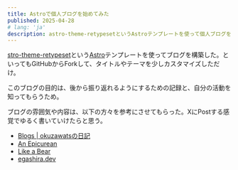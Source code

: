 ```yaml
---
title: Astroで個人ブログを始めてみた
published: 2025-04-28
# lang: 'ja'
description: astro-theme-retypesetというAstroテンプレートを使って個人ブログを構築した。
---
```


[stro-theme-retypeset](https://github.com/radishzzz/astro-theme-retypeset?tab=readme-ov-file)という[Astro](https://astro.build/)テンプレートを使ってブログを構築した。といってもGitHubからForkして、タイトルやテーマを少しカスタマイズしただけ。

このブログの目的は、後から振り返れるようにするための記録と、自分の活動を知ってもらうため。

ブログの雰囲気や内容は、以下の方々を参考にさせてもらった。XにPostする感覚でゆるく書いていけたらと思う。

- [Blogs | okuzawatsの日記](https://okuzawats.com/blog/)
- [An Epicurean](https://blog.song.mu/)
- [Like a Bear](https://blog.yyada.jp/)
- [egashira.dev](https://egashira.dev/)

